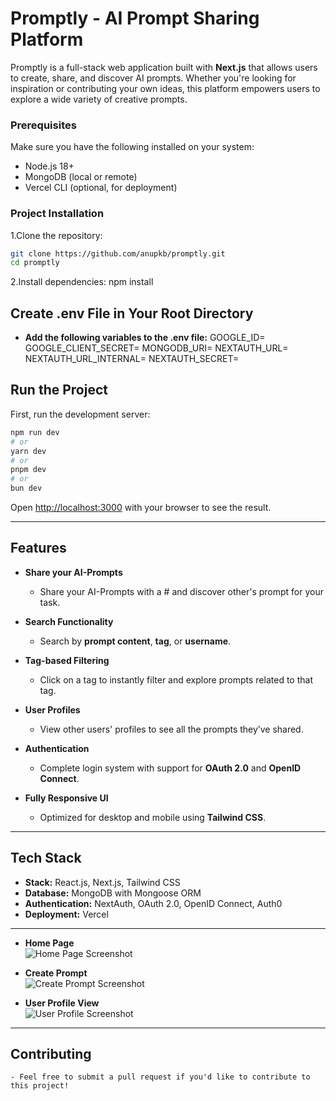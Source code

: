 # Promptly - AI Prompt Sharing Platform

Promptly is a full-stack web application built with **Next.js** that allows users to create, share, and discover AI prompts. Whether you're looking for inspiration or contributing your own ideas, this platform empowers users to explore a wide variety of creative prompts.

### **Prerequisites**

Make sure you have the following installed on your system:

- Node.js 18+
- MongoDB (local or remote)
- Vercel CLI (optional, for deployment)

### **Project Installation**

1.Clone the repository:

```bash
git clone https://github.com/anupkb/promptly.git
cd promptly
```

2.Install dependencies:
npm install

## **Create .env File in Your Root Directory**

- **Add the following variables to the .env file:**
  GOOGLE_ID=<your-google-client-id>
  GOOGLE_CLIENT_SECRET=<your-google-client-secret>
  MONGODB_URI=<your-mongodb-connection-uri>
  NEXTAUTH_URL=<your-app-url>
  NEXTAUTH_URL_INTERNAL=<your-internal-url>
  NEXTAUTH_SECRET=<your-nextauth-secret>

## **Run the Project**

First, run the development server:

```bash
npm run dev
# or
yarn dev
# or
pnpm dev
# or
bun dev
```

Open [http://localhost:3000](http://localhost:3000) with your browser to see the result.

---

## **Features**

- **Share your AI-Prompts**

  - Share your AI-Prompts with a # and discover other's prompt for your task.

- **Search Functionality**
  - Search by **prompt content**, **tag**, or **username**.
- **Tag-based Filtering**

  - Click on a tag to instantly filter and explore prompts related to that tag.

- **User Profiles**

  - View other users' profiles to see all the prompts they’ve shared.

- **Authentication**
  - Complete login system with support for **OAuth 2.0** and **OpenID Connect**.
- **Fully Responsive UI**
  - Optimized for desktop and mobile using **Tailwind CSS**.

---

## **Tech Stack**

- **Stack:** React.js, Next.js, Tailwind CSS
- **Database:** MongoDB with Mongoose ORM
- **Authentication:** NextAuth, OAuth 2.0, OpenID Connect, Auth0
- **Deployment:** Vercel

---

- **Home Page**  
  ![Home Page Screenshot]()

- **Create Prompt**  
  ![Create Prompt Screenshot]()

- **User Profile View**  
  ![User Profile Screenshot]()

---

## **Contributing**

    - Feel free to submit a pull request if you'd like to contribute to this project!
